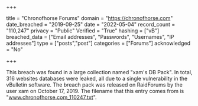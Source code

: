 +++

title = "Chronofhorse Forums"
domain = "https://chronofhorse.com"
date_breached = "2019-09-25"
date = "2022-05-04"
record_count = "110,247"
privacy = "Public"
Verified = "True"
hashing = ["vB"]
breached_data = ["Email addresses", "Passwords", "Usernames", "IP addresses"]
type = ["posts","post"]
categories = ["Forums"]
acknowledged = "No"


+++


This breach was found in a large collection named "xam's DB Pack". In total, 316 websites databases were leaked, all due to a single vulnerability in the vBulletin software. The breach pack was released on RaidForums by the user xam on October 17, 2019. The filename that this entry comes from is "www.chronofhorse.com_110247.txt".

